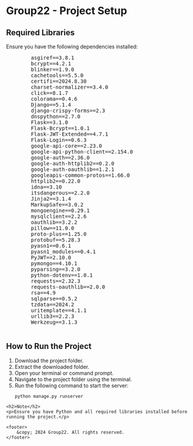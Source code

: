<!DOCTYPE html>
<html lang="en">
<head>
    <meta charset="UTF-8">
    <meta name="viewport" content="width=device-width, initial-scale=1.0">
    <title>Group22 - README</title>
   
</head>
<body>
    <h1>Group22 - Project Setup</h1>
    <h2>Required Libraries</h2>
    <p>Ensure you have the following dependencies installed:</p>
    <pre>
        asgiref==3.8.1
        bcrypt==4.2.1
        blinker==1.9.0
        cachetools==5.5.0
        certifi==2024.8.30
        charset-normalizer==3.4.0
        click==8.1.7
        colorama==0.4.6
        Django==5.1.4
        django-crispy-forms==2.3
        dnspython==2.7.0
        Flask==3.1.0
        Flask-Bcrypt==1.0.1
        Flask-JWT-Extended==4.7.1
        Flask-Login==0.6.3
        google-api-core==2.23.0
        google-api-python-client==2.154.0
        google-auth==2.36.0
        google-auth-httplib2==0.2.0
        google-auth-oauthlib==1.2.1
        googleapis-common-protos==1.66.0
        httplib2==0.22.0
        idna==3.10
        itsdangerous==2.2.0
        Jinja2==3.1.4
        MarkupSafe==3.0.2
        mongoengine==0.29.1
        mysqlclient==2.2.6
        oauthlib==3.2.2
        pillow==11.0.0
        proto-plus==1.25.0
        protobuf==5.28.3
        pyasn1==0.6.1
        pyasn1_modules==0.4.1
        PyJWT==2.10.0
        pymongo==4.10.1
        pyparsing==3.2.0
        python-dotenv==1.0.1
        requests==2.32.3
        requests-oauthlib==2.0.0
        rsa==4.9
        sqlparse==0.5.2
        tzdata==2024.2
        uritemplate==4.1.1
        urllib3==2.2.3
        Werkzeug==3.1.3
    </pre>
    <h2>How to Run the Project</h2>
    <div class="steps">
        <ol>
            <li>Download the project folder.</li>
            <li>Extract the downloaded folder.</li>
            <li>Open your terminal or command prompt.</li>
            <li>Navigate to the project folder using the terminal.</li>
            <li>Run the following command to start the server:</li>
            <pre><code>python manage.py runserver</code></pre>
        </ol>
    </div>

    <h2>Note</h2>
    <p>Ensure you have Python and all required libraries installed before running the project.</p>

    <footer>
        &copy; 2024 Group22. All rights reserved.
    </footer>
</body>
</html>
